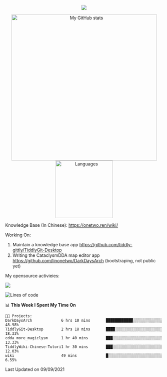 <a href="https://github.com/linonetwo">
    <p align="center">
        <img src="https://github-profile-trophy.vercel.app/?username=linonetwo&column=7&theme=onedark"/>
    </p>
</a>
<a align="center" href="https://github.com/linonetwo">
  <p align="center">
    <img src="https://github-readme-stats.vercel.app/api?username=linonetwo&show_icons=true&count_private=true" alt="My GitHub stats" width="465"/>
    <img src="https://github-readme-stats.vercel.app/api/top-langs/?username=linonetwo&layout=compact&langs_count=10" alt="Languages" height="183">
  </p>
</a>

Knowledge Base (In Chinese): https://onetwo.ren/wiki/

Working On: 

1. Maintain a knowledge base app https://github.com/tiddly-gittly/TiddlyGit-Desktop
1. Writing the CataclysmDDA map editor app https://github.com/linonetwo/DarkDaysArch (bootstraping, not public yet)

My opensource activieies:

![](https://visitor-badge.glitch.me/badge?page_id=linonetwo.linonetwo)

<!--START_SECTION:waka-->
![Lines of code](https://img.shields.io/badge/From%20Hello%20World%20I%27ve%20Written-2.6%20million%20lines%20of%20code-blue)

📊 **This Week I Spent My Time On** 

```text
🐱‍💻 Projects: 
DarkDaysArch             6 hrs 10 mins       ████████████░░░░░░░░░░░░░   48.98% 
TiddlyGit-Desktop        2 hrs 18 mins       ████░░░░░░░░░░░░░░░░░░░░░   18.33% 
cdda_more_magiclysm      1 hr 40 mins        ███░░░░░░░░░░░░░░░░░░░░░░   13.33% 
TiddlyWiki-Chinese-Tutori1 hr 30 mins        ███░░░░░░░░░░░░░░░░░░░░░░   12.03% 
wiki                     49 mins             █░░░░░░░░░░░░░░░░░░░░░░░░   6.55%

```


 Last Updated on 09/09/2021
<!--END_SECTION:waka-->
